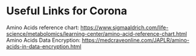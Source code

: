 # Useful Links for Corona

Amino Acids reference chart: https://www.sigmaaldrich.com/life-science/metabolomics/learning-center/amino-acid-reference-chart.html
Amino Acids Data Encryption: https://medcraveonline.com/JAPLR/amino-acids-in-data-encryption.html




